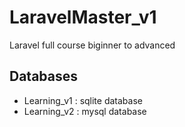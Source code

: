 # LaravelMaster_v1
Laravel full course biginner to advanced

## Databases
- Learning_v1 : sqlite database
- Learning_v2 : mysql database